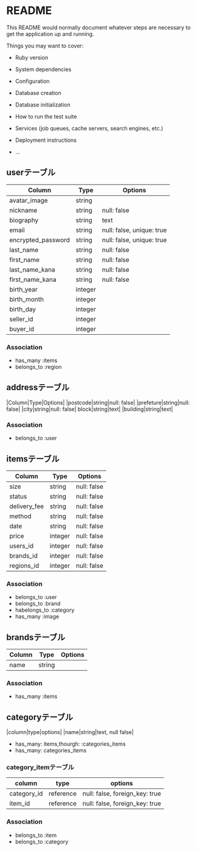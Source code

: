 # README

This README would normally document whatever steps are necessary to get the
application up and running.

Things you may want to cover:

* Ruby version

* System dependencies

* Configuration

* Database creation

* Database initialization

* How to run the test suite

* Services (job queues, cache servers, search engines, etc.)

* Deployment instructions

* ...


## userテーブル
|Column|Type|Options|
|------|----|-------|
|avatar_image|string||
|nickname|string|null: false|
|biography|string|text|
|email|string|null: false, unique: true|
|encrypted_password|string|null: false, unique: true|
|last_name|string|null: false|
|first_name|string|null: false|
|last_name_kana|string|null: false|
|first_name_kana|string|null: false|
|birth_year|integer||
|birth_month|integer||
|birth_day|integer||
|seller_id|integer||
|buyer_id|integer||

### Association
- has_many :items
- belongs_to :region


## addressテーブル
|Column|Type|Options|
|postcode|string|null: false|
|prefeture|string|null: false|
|city|string|null: false| 
block|string|text|
|building|string|text|

### Association
- belongs_to :user


## itemsテーブル
|Column|Type|Options|
|------|----|-------|
|size|string|null: false|
|status|string|null: false|
|delivery_fee|string|null: false|
|method|string|null: false|
|date|string|null: false|
|price|integer|null: false|
|users_id|integer|null: false|
|brands_id|integer|null: false|
|regions_id|integer|null: false|

### Association
- belongs_to :user
- belongs_to :brand
- habelongs_to :category
- has_many :image


## brandsテーブル
|Column|Type|Options|
|------|----|-------|
|name|string|

### Association
- has_many :items


## categoryテーブル
|column|type|options|
|name|string|text, null false|

- has_many: items,thourgh: :categories_items
- has_many: categories_items


### category_itemテーブル
|column|type|options|
|------|----|-------|
|category_id|reference|null: false, foreign_key: true|
|item_id|reference|null: false, foreign_key: true|

### Association
- belongs_to :item
- belongs_to :category



